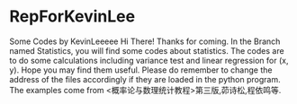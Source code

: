 # RepForKevinLee
Some Codes by KevinLeeeee
Hi There! Thanks for coming.
In the Branch named Statistics, you will find some codes about statistics.
The codes are to do some calculations including variance test and linear regression for (x, y).
Hope you may find them useful.
Please do remember to change the address of the files accordingly if they are loaded in the python program.
The examples come from <概率论与数理统计教程>第三版,茆诗松,程依鸣等.
